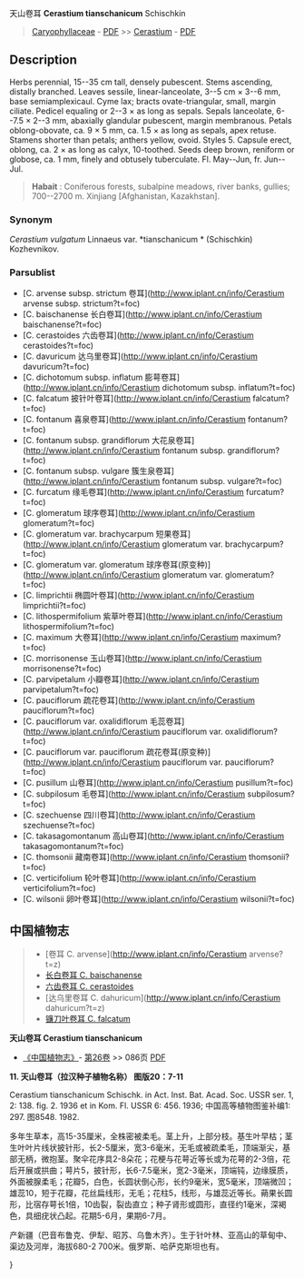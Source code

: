 天山卷耳 **Cerastium tianschanicum** Schischkin

> [Caryophyllaceae](http://www.iplant.cn/info/Caryophyllaceae?t=foc) - [PDF](http://www.iplant.cn/foc/pdf/Caryophyllaceae.pdf) >> [Cerastium](http://www.iplant.cn/info/Cerastium?t=foc) - [PDF](http://www.iplant.cn/foc/pdf/Cerastium.pdf)

## Description

Herbs perennial, 15--35 cm tall, densely pubescent. Stems ascending, distally branched. Leaves sessile, linear-lanceolate, 3--5 cm × 3--6 mm, base semiamplexicaul. Cyme lax; bracts ovate-triangular, small, margin ciliate. Pedicel equaling or 2--3 × as long as sepals. Sepals lanceolate, 6--7.5 × 2--3 mm, abaxially glandular pubescent, margin membranous. Petals oblong-obovate, ca. 9 × 5 mm, ca. 1.5 × as long as sepals, apex retuse. Stamens shorter than petals; anthers yellow, ovoid. Styles 5. Capsule erect, oblong, ca. 2 × as long as calyx, 10-toothed. Seeds deep brown, reniform or globose, ca. 1 mm, finely and obtusely tuberculate. Fl. May--Jun, fr. Jun--Jul.

> **Habait** : 
> Coniferous forests, subalpine meadows, river banks, gullies; 700--2700 m. Xinjiang [Afghanistan, Kazakhstan].

### Synonym
*Cerastium vulgatum* Linnaeus var. *tianschanicum * (Schischkin) Kozhevnikov.

### Parsublist

* [C.  arvense subsp. strictum  卷耳](http://www.iplant.cn/info/Cerastium arvense subsp. strictum?t=foc)
* [C.  baischanense  长白卷耳](http://www.iplant.cn/info/Cerastium baischanense?t=foc)
* [C.  cerastoides  六齿卷耳](http://www.iplant.cn/info/Cerastium cerastoides?t=foc)
* [C.  davuricum  达乌里卷耳](http://www.iplant.cn/info/Cerastium davuricum?t=foc)
* [C.  dichotomum subsp. inflatum  膨萼卷耳](http://www.iplant.cn/info/Cerastium dichotomum subsp. inflatum?t=foc)
* [C.  falcatum  披针叶卷耳](http://www.iplant.cn/info/Cerastium falcatum?t=foc)
* [C.  fontanum  喜泉卷耳](http://www.iplant.cn/info/Cerastium fontanum?t=foc)
* [C.  fontanum subsp. grandiflorum  大花泉卷耳](http://www.iplant.cn/info/Cerastium fontanum subsp. grandiflorum?t=foc)
* [C.  fontanum subsp. vulgare  簇生泉卷耳](http://www.iplant.cn/info/Cerastium fontanum subsp. vulgare?t=foc)
* [C.  furcatum  缘毛卷耳](http://www.iplant.cn/info/Cerastium furcatum?t=foc)
* [C.  glomeratum  球序卷耳](http://www.iplant.cn/info/Cerastium glomeratum?t=foc)
* [C.  glomeratum var. brachycarpum  短果卷耳](http://www.iplant.cn/info/Cerastium glomeratum var. brachycarpum?t=foc)
* [C.  glomeratum var. glomeratum  球序卷耳(原变种)](http://www.iplant.cn/info/Cerastium glomeratum var. glomeratum?t=foc)
* [C.  limprichtii  椭圆叶卷耳](http://www.iplant.cn/info/Cerastium limprichtii?t=foc)
* [C.  lithospermifolium  紫草叶卷耳](http://www.iplant.cn/info/Cerastium lithospermifolium?t=foc)
* [C.  maximum  大卷耳](http://www.iplant.cn/info/Cerastium maximum?t=foc)
* [C.  morrisonense  玉山卷耳](http://www.iplant.cn/info/Cerastium morrisonense?t=foc)
* [C.  parvipetalum  小瓣卷耳](http://www.iplant.cn/info/Cerastium parvipetalum?t=foc)
* [C.  pauciflorum  疏花卷耳](http://www.iplant.cn/info/Cerastium pauciflorum?t=foc)
* [C.  pauciflorum var. oxalidiflorum  毛蕊卷耳](http://www.iplant.cn/info/Cerastium pauciflorum var. oxalidiflorum?t=foc)
* [C.  pauciflorum var. pauciflorum  疏花卷耳(原变种)](http://www.iplant.cn/info/Cerastium pauciflorum var. pauciflorum?t=foc)
* [C.  pusillum  山卷耳](http://www.iplant.cn/info/Cerastium pusillum?t=foc)
* [C.  subpilosum  毛卷耳](http://www.iplant.cn/info/Cerastium subpilosum?t=foc)
* [C.  szechuense  四川卷耳](http://www.iplant.cn/info/Cerastium szechuense?t=foc)
* [C.  takasagomontanum  高山卷耳](http://www.iplant.cn/info/Cerastium takasagomontanum?t=foc)
* [C.  thomsonii  藏南卷耳](http://www.iplant.cn/info/Cerastium thomsonii?t=foc)
* [C.  verticifolium  轮叶卷耳](http://www.iplant.cn/info/Cerastium verticifolium?t=foc)
* [C.  wilsonii  卵叶卷耳](http://www.iplant.cn/info/Cerastium wilsonii?t=foc)

## 中国植物志

> * [卷耳  C.  arvense](http://www.iplant.cn/info/Cerastium arvense?t=z)
> * [长白卷耳  C.  baischanense](Cerastium-baischanense-长白卷耳.md)
> * [六齿卷耳  C.  cerastoides](Cerastium-cerastoides-六齿卷耳.md)
> * [达乌里卷耳  C.  dahuricum](http://www.iplant.cn/info/Cerastium dahuricum?t=z)
> * [镰刀叶卷耳  C.  falcatum](Cerastium-falcatum-披针叶卷耳.md)

**天山卷耳 Cerastium tianschanicum**

* [《中国植物志》](http://www.iplant.cn/frps)- [第26卷](http://www.iplant.cn/frps/vol/26) >> 086页 [PDF](http://www.iplant.cn/frps/pdf/26/086c.pdf)

**11. 天山卷耳（拉汉种子植物名称） 图版20：7-11**

Cerastium tianschanicum Schischk. in Act. Inst. Bat. Acad. Soc. USSR ser. 1, 2: 138. fig. 2. 1936 et in Kom. Fl. USSR 6: 456. 1936; 中国高等植物图鉴补编1: 297. 图8548. 1982.

多年生草本，高15-35厘米，全株密被柔毛。茎上升，上部分枝。基生叶早枯；茎生叶叶片线状披针形，长2-5厘米，宽3-6毫米，无毛或被疏柔毛，顶端渐尖，基部无柄，微抱茎。聚伞花序具2-8朵花；花梗与花萼近等长或为花萼的2-3倍，花后开展或拱曲；萼片5，披针形，长6-7.5毫米，宽2-3毫米，顶端钝，边缘膜质，外面被腺柔毛；花瓣5，白色，长圆状倒心形，长约9毫米，宽5毫米，顶端微凹；雄蕊10，短于花瓣，花丝扁线形，无毛；花柱5，线形，与雄蕊近等长。蒴果长圆形，比宿存萼长1倍，10齿裂，裂齿直立；种子肾形或圆形，直径约1毫米，深褐色，具细疣状凸起。花期5-6月，果期6-7月。

产新疆（巴音布鲁克、伊犁、昭苏、乌鲁木齐）。生于针叶林、亚高山的草甸中、渠边及河岸，海拔680-2 700米。俄罗斯、哈萨克斯坦也有。

}